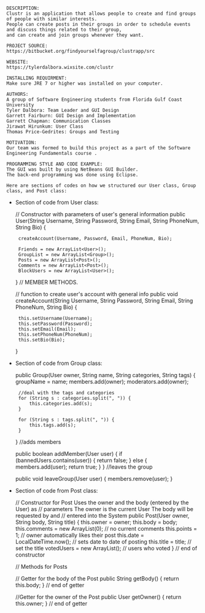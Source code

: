 

	DESCRIPTION:
	Clustr is an application that allows people to create and find groups of people with similar interests.
	People can create posts in their groups in order to schedule events and discuss things related to their group, 
	and can create and join groups whenever they want.

	PROJECT SOURCE:
	https://bitbucket.org/findyourselfagroup/clustrapp/src
	
	WEBSITE:
	https://tylerdalbora.wixsite.com/clustr
	
	INSTALLING REQUIRMENT:
	Make sure JRE 7 or higher was installed on your computer.
   
	AUTHORS:
	A group of Software Engineering students from Florida Gulf Coast University 
	Tyler Dalbora: Team Leader and GUI Design
	Garrett Fairburn: GUI Design and Implementation
	Garrett Chapman: Communication Classes
	Jirawat Hirunkum: User Class
	Thomas Price-Gedrites: Groups and Testing

	MOTIVATION:
	Our team was formed to build this project as a part of the Software Engineering Fundamentals course	.  

	PROGRAMMING STYLE AND CODE EXAMPLE:
	The GUI was built by using NetBeans GUI Builder.
	The back-end programming was done using Eclipse.
	
    Here are sections of codes on how we structured our User class, Group class, and Post class:
    
 * Section of code from User class:

	// Constructor with parameters of user's general information
	public User(String Username, String Password, String Email, 
	  String PhoneNum, String Bio) {

		createAccount(Username, Password, Email, PhoneNum, Bio);

		Friends = new ArrayList<User>();
		GroupList = new ArrayList<Group>();
		Posts = new ArrayList<Post>();
		Comments = new ArrayList<Post>();
		BlockUsers = new ArrayList<User>();

	}
	// MEMBER METHODS.

	// function to create user's account with general info
	public void createAccount(String Username, String Password, 
	  String Email, String PhoneNum, String Bio) {
	  
		this.setUsername(Username);
		this.setPassword(Password);
		this.setEmail(Email);
		this.setPhoneNum(PhoneNum);
		this.setBio(Bio);
	}

 * Section of code from Group class:

	public Group(User owner, String name, String categories, String tags) {
	        groupName = name;
	        members.add(owner);
	        moderators.add(owner);

        //deal with the tags and categories
        for (String s : categories.split(", ")) {
            this.categories.add(s);
        }

        for (String s : tags.split(", ")) {
            this.tags.add(s);
        }
    }
	//adds members

    public boolean addMember(User user) {
        if (bannedUsers.contains(user)) {
            return false;
        } else {
            members.add(user);
            return true;
        }
    }
	//leaves the group

    public void leaveGroup(User user) {
        members.remove(user);
    }

 * Section of code from Post class:
 
	 
	// Constructor for Post Uses the owner and the body (entered by the User) as
	// parameters The owner is the current User The body will be requested by and
	// entered into the System
	public Post(User owner, String body, String title) {
		this.owner = owner;
		this.body = body;
		this.comments = new ArrayList<Post>(0); // no current comments
		this.points = 1; // owner automatically likes their post
		this.date = LocalDateTime.now(); // sets date to date of posting
		this.title = title; // set the title
		votedUsers = new ArrayList<String>(); // users who voted 
	} // end of constructor

	// Methods for Posts
	
	// Getter for the body of the Post
	public String getBody() {
		return this.body;
	} // end of getter

	 //Getter for the owner of the Post
	public User getOwner() {
		return this.owner;
	} // end of getter
	
	
